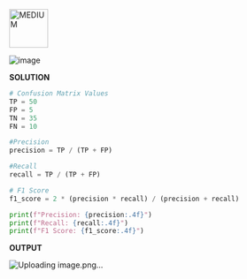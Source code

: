 <img src="https://img.shields.io/badge/MEDIUM-orange" alt="MEDIUM" width="70">

![image](https://github.com/user-attachments/assets/f9870f19-9422-4465-93ba-421c5bd65be3)

**SOLUTION**

```python
# Confusion Matrix Values
TP = 50
FP = 5
TN = 35
FN = 10

#Precision 
precision = TP / (TP + FP)

#Recall
recall = TP / (TP + FP)

# F1 Score 
f1_score = 2 * (precision * recall) / (precision + recall)

print(f"Precision: {precision:.4f}")
print(f"Recall: {recall:.4f}")
print(f"F1 Score: {f1_score:.4f}")
```

**OUTPUT**

![Uploading image.png…]()
